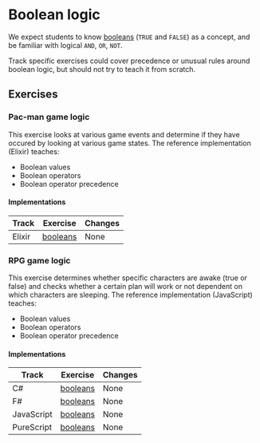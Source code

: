 # Boolean logic

We expect students to know [booleans](../types/boolean.md) (`TRUE` and `FALSE`) as a concept, and be familiar with logical `AND`, `OR`, `NOT`.

Track specific exercises could cover precedence or unusual rules around boolean logic, but should not try to teach it from scratch.

## Exercises

### Pac-man game logic

This exercise looks at various game events and determine if they have occured by looking at various game states. The reference implementation (Elixir) teaches:

- Boolean values
- Boolean operators
- Boolean operator precedence

#### Implementations

| Track  | Exercise                          | Changes |
| ------ | --------------------------------- | ------- |
| Elixir | [booleans][implementation-elixir] | None    |

### RPG game logic

This exercise determines whether specific characters are awake (true or false) and checks whether a certain plan will work or not dependent on which characters are sleeping. The reference implementation (JavaScript) teaches:

- Boolean values
- Boolean operators
- Boolean operator precedence

#### Implementations

| Track      | Exercise                              | Changes |
| ---------- | ------------------------------------- | ------- |
| C#         | [booleans][implementation-csharp]     | None    |
| F#         | [booleans][implementation-fsharp]     | None    |
| JavaScript | [booleans][implementation-javascript] | None    |
| PureScript | [booleans][implementation-purescript] | None    |

[implementation-elixir]: ../../languages/elixir/exercises/concept/pacman-rules/.docs/introduction.md
[implementation-csharp]: ../../languages/csharp/exercises/concept/booleans/.docs/introduction.md
[implementation-fsharp]: ../../languages/fsharp/exercises/concept/annalyns-infiltration/.docs/introduction.md
[implementation-javascript]: ../../languages/javascript/exercises/concept/booleans/.docs/introduction.md
[implementation-purescript]: ../../languages/purescript/exercises/concept/booleans/.docs/introduction.md
